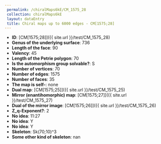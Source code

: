 ```yaml
--- 
 permalink: /chiralMaps6kE/CM_1575_28 
 collection: chiralMaps6kE
 layout: dataEntry
 title: Chiral maps up to 6000 edges - CM[1575;28]
---
```


- **ID**: [CM[1575;28]]({{ site.url }}/test/CM_1575_28)
- **Genus of the underlying surface**: 736
- **Length of the face**: 90
- **Valency**: 45
- **Length of the Petrie polygon**: 70
- **Is the automorphism group solvable?**: S
- **Number of vertices**: 70
- **Number of edges**: 1575
- **Number of faces**: 35
- **The map is self-**: none
- **Dual map**: [CM[1575;25]]({{ site.url }}/test/CM_1575_25)
- **Mirror (enantihomorphic) map**: [CM[1575;27]]({{ site.url }}/test/CM_1575_27)
- **Dual of the mirror image**: [CM[1575;26]]({{ site.url }}/test/CM_1575_26)
- **Z_q-Exponent?**: 2
- **No idea**:  11:27
- **No idea**: Y
- **No idea**: Y
- **Skeleton**: Sk(70;10)^3
- **Some other kind of skeleton**: nan
